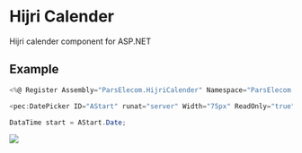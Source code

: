# Hijri Calender
Hijri calender component for ASP.NET

## Example
```c#
<%@ Register Assembly="ParsElecom.HijriCalender" Namespace="ParsElecom.HijriCalender" TagPrefix="pec" %>

<pec:DatePicker ID="AStart" runat="server" Width="75px" ReadOnly="true"></pec:DatePicker>

DataTime start = AStart.Date;
```



![](http://visit.parselecom.com/Api/Visit/glad-tidings/HijriCalender/D6AE01)
